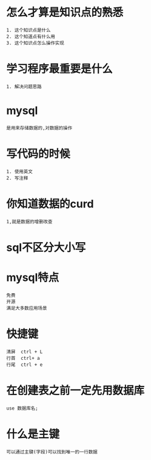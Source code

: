 # 怎么才算是知识点的熟悉
	1. 这个知识点是什么
	2. 这个知道点有什么用
	3. 这个知识点怎么操作实现

	
# 学习程序最重要是什么
	1. 解决问题思路
# mysql 
	是用来存储数据的,对数据的操作	
	
# 写代码的时候
	1. 使用英文
	2. 写注释
# 你知道数据的curd 
	1,就是数据的增删改查
	
# sql不区分大小写


# mysql特点
	免费
	开源
	满足大多数应用场景
	
# 快捷键
	清屏  ctrl + L
	行首  ctrl+ a
	行尾  ctrl + e
	
# 在创建表之前一定先用数据库
	use 数据库名;
	
# 什么是主键
	可以通过主键(字段)可以找到唯一的一行数据 